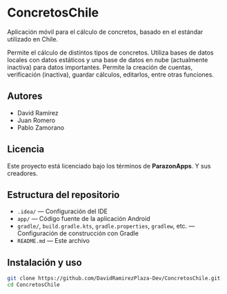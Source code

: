 # ConcretosChile

Aplicación móvil para el cálculo de concretos, basado en el estándar utilizado en Chile.

Permite el cálculo de distintos tipos de concretos. Utiliza bases de datos locales con datos estáticos y una base de datos en nube (actualmente inactiva) para datos importantes.
Permite la creación de cuentas, verificación (inactiva), guardar cálculos, editarlos, entre otras funciones.

## Autores

- David Ramírez  
- Juan Romero  
- Pablo Zamorano

## Licencia

Este proyecto está licenciado bajo los términos de **ParazonApps**. Y sus creadores.

## Estructura del repositorio

- `.idea/` — Configuración del IDE  
- `app/` — Código fuente de la aplicación Android  
- `gradle/`, `build.gradle.kts`, `gradle.properties`, `gradlew`, etc. — Configuración de construcción con Gradle  
- `README.md` — Este archivo

## Instalación y uso

```bash
git clone https://github.com/DavidRamirezPlaza-Dev/ConcretosChile.git
cd ConcretosChile
